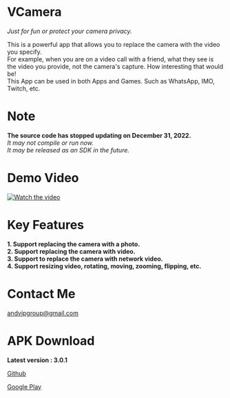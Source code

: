 # VCamera
*Just for fun or protect your camera privacy.*  

This is a powerful app that allows you to replace the camera with the video you specify.  </b>  
For example, when you are on a video call with a friend, what they see is the video you provide, not the camera's capture. How interesting that would be!  </b>    
This App can be used in both Apps and Games. Such as WhatsApp, IMO, Twitch, etc.

# Note
**The source code has stopped updating on December 31, 2022.**  
*It may not compile or run now.*  
*It may be released as an SDK in the future.*


# Demo Video
[![Watch the video](https://img.youtube.com/vi/lT-MP9c7SbY/maxresdefault.jpg)](https://www.youtube.com/embed/lT-MP9c7SbY)


# Key Features
**1. Support replacing the camera with a photo.**  
**2. Support replacing the camera with video.**  
**3. Support to replace the camera with network video.**  
**4. Support resizing video, rotating, moving, zooming, flipping, etc.**  



# Contact Me
andvipgroup@gmail.com

# APK Download
**Latest version : 3.0.1**

[Github](https://github.com/andvipgroup/VCamera/releases)

[Google Play](https://play.google.com/store/apps/details?id=virtual.camera.app)

